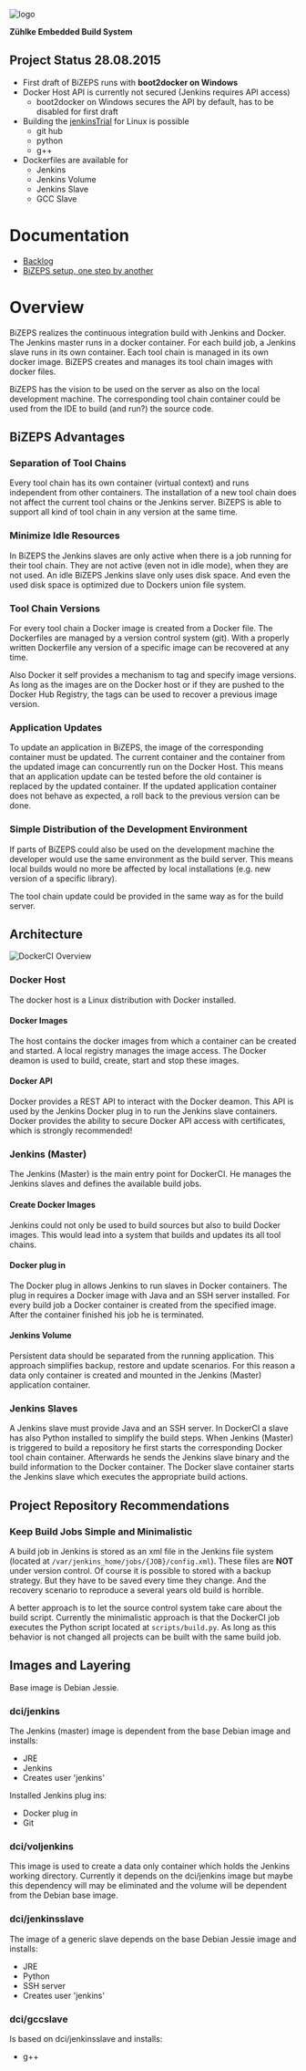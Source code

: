 ![logo](doc/Logo/BiZEPS_Logo_small.png)

**Zühlke Embedded Build System**

##  Project Status 28.08.2015
- First draft of BiZEPS runs with **boot2docker on Windows**
- Docker Host API is currently not secured (Jenkins requires API access)
    * boot2docker on Windows secures the API by default, has to be disabled for first draft
- Building the [jenkinsTrial](https://github.com/icebear8/jenkinsTrial) for Linux is possible
    * git hub
    * python
    * g++
- Dockerfiles are available for
    * Jenkins
    * Jenkins Volume
    * Jenkins Slave
    * GCC Slave

#   Documentation
- [Backlog](doc/Tasks.md)
- [BiZEPS setup, one step by another](doc/Setup.md)

#   Overview
BiZEPS realizes the continuous integration build with Jenkins and Docker.
The Jenkins master runs in a docker container.
For each build job, a Jenkins slave runs in its own container.
Each tool chain is managed in its own docker image.
BiZEPS creates and manages its tool chain images with docker files.

BiZEPS has the vision to be used on the server as also on the local development machine.
The corresponding tool chain container could be used from the IDE to build (and run?) the source code.

##  BiZEPS Advantages
### Separation of Tool Chains
Every tool chain has its own container (virtual context) and runs independent from other containers.
The installation of a new tool chain does not affect the current tool chains or the Jenkins server.
BiZEPS is able to support all kind of tool chain in any version at the same time.

### Minimize Idle Resources
In BiZEPS the Jenkins slaves are only active when there is a job running for their tool chain.
They are not active (even not in idle mode), when they are not used.
An idle BiZEPS Jenkins slave only uses disk space.
And even the used disk space is optimized due to Dockers union file system.

### Tool Chain Versions
For every tool chain a Docker image is created from a Docker file.
The Dockerfiles are managed by a version control system (git).
With a properly written Dockerfile any version of a specific image can be recovered at any time.

Also Docker it self provides a mechanism to tag and specify image versions.
As long as the images are on the Docker host or if they are pushed to the Docker Hub Registry,
the tags can be used to recover a previous image version.

### Application Updates
To update an application in BiZEPS, the image of the corresponding container must be updated.
The current container and the container from the updated image can concurrently run on the Docker Host.
This means that an application update can be tested before the old container is replaced by the updated container.
If the updated application container does not behave as expected, a roll back to the previous version can be done.

### Simple Distribution of the Development Environment
If parts of BiZEPS could also be used on the development machine the developer
would use the same environment as the build server.
This means local builds would no more be affected by local installations (e.g. new version of a specific library).

The tool chain update could be provided in the same way as for the build server.

## Architecture
![DockerCI Overview](doc/Images/DockerCI_Overview.jpg "DockerCI overview")

### Docker Host
The docker host is a Linux distribution with Docker installed.

####  Docker Images
The host contains the docker images from which a container can be created and started.
A local registry manages the image access.
The Docker deamon is used to build, create, start and stop these images.

####  Docker API
Docker provides a REST API to interact with the Docker deamon.
This API is used by the Jenkins Docker plug in to run the Jenkins slave containers.
Docker provides the ability to secure Docker API access with certificates, which is strongly recommended!

### Jenkins (Master)
The Jenkins (Master) is the main entry point for DockerCI.
He manages the Jenkins slaves and defines the available build jobs.

####  Create Docker Images
Jenkins could not only be used to build sources but also to build Docker images.
This would lead into a system that builds and updates its all tool chains.

####  Docker plug in
The Docker plug in allows Jenkins to run slaves in Docker containers.
The plug in requires a Docker image with Java and an SSH server installed.
For every build job a Docker container is created from the specified image.
After the container finished his job he is terminated.

####  Jenkins Volume
Persistent data should be separated from the running application.
This approach simplifies backup, restore and update scenarios.
For this reason a data only container is created and mounted in the Jenkins (Master) application container.

### Jenkins Slaves
A Jenkins slave must provide Java and an SSH server.
In DockerCI a slave has also Python installed to simplify the build steps.
When Jenkins (Master) is triggered to build a repository he first starts the corresponding Docker tool chain container.
Afterwards he sends the Jenkins slave binary and the build information to the Docker container.
The Docker slave container starts the Jenkins slave which executes the appropriate build actions.

##  Project Repository Recommendations
### Keep Build Jobs Simple and Minimalistic
A build job in Jenkins is stored as an xml file in the Jenkins file system
(located at `/var/jenkins_home/jobs/{JOB}/config.xml`).
These files are **NOT** under version control.
Of course it is possible to stored with a backup strategy.
But they have to be saved every time they change.
And the recovery scenario to reproduce a several years old build is horrible.

A better approach is to let the source control system take care about the build script.
Currently the minimalistic approach is that the DockerCI job executes the Python script
located at `scripts/build.py`.
As long as this behavior is not changed all projects can be built with the same build job.

##  Images and Layering
Base image is Debian Jessie.

### dci/jenkins
The Jenkins (master) image is dependent from the base Debian image and installs:

- JRE
- Jenkins
- Creates user 'jenkins'

Installed Jenkins plug ins:

- Docker plug in
- Git

### dci/voljenkins
This image is used to create a data only container which holds the Jenkins working directory.
Currently it depends on the dci/jenkins image but maybe this dependency will may be eliminated
and the volume will be dependent from the Debian base image.

### dci/jenkinsslave
The image of a generic slave depends on the base Debian Jessie image and installs:

- JRE
- Python
- SSH server
- Creates user 'jenkins'

### dci/gccslave
Is based on dci/jenkinsslave and installs:

- g++




